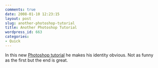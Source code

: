 ```yaml
---
comments: true
date: 2008-01-10 12:23:15
layout: post
slug: another-photoshop-tutorial
title: Another Photoshop Tutorial
wordpress_id: 663
categories:
- Quick
---
```


In this new [Photoshop tutorial](http://youtube.com/watch?v=VXeZ0s8DXZ0) he makes his identity obvious. Not as funny as the first but the end is great.
